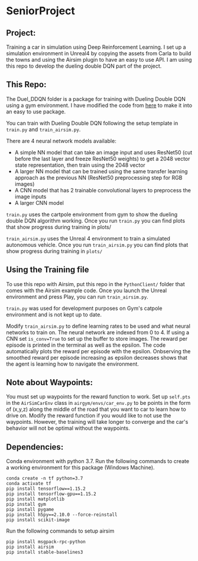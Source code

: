 # SeniorProject

## Project:
Training a car in simulation using Deep Reinforcement Learning. I set up a simulation environment in Unreal4 by copying the assets from Carla to build the towns and using the Airsim plugin to have an easy to use API. I am using this repo to develop the dueling double DQN part of the project.

## This Repo:
The Duel_DDQN folder is a package for training with Dueling Double DQN using a gym environment. I have modified the code from [here](https://github.com/ChuaCheowHuan/reinforcement_learning/blob/master/DQN_variants/duel_DDQN/duelling_DDQN_cartpole.ipynb) to make it into an easy to use package.

You can train with Dueling Double DQN following the setup template in `train.py` and `train_airsim.py`. 

There are 4 neural network models available: 
- A simple NN model that can take an image input and uses ResNet50 (cut before the last layer and freeze ResNet50 weights) to get a 2048 vector state representation, then train using the 2048 vector
- A larger NN model that can be trained using the same transfer learning approach as the previous NN (ResNet50 preprocessing step for RGB images)
- A CNN model that has 2 trainable convolutional layers to preprocess the image inputs
- A larger CNN model 

`train.py` uses the cartpole environment from gym to show the dueling double DQN algorithm working. Once you run `train.py` you can find plots that show progress during training in plots/

`train_airsim.py` uses the Unreal 4 environment to train a simulated autonomous vehicle. Once you run `train_airsim.py` you can find plots that show progress during training in `plots/`

## Using the Training file

To use this repo with Airsim, put this repo in the `PythonClient/` folder that comes with the Airsim example code. Once you launch the Unreal environment and press Play, you can run `train_airsim.py`.

`train.py` was used for development purposes on Gym's catpole environment and is not kept up to date.

Modify `train_airsim.py` to define learning rates to be used and what neural networks to train on. The neural network are indexed from 0 to 4. If using a CNN set `is_conv=True` to set up the buffer to store images. The reward per episode is printed in the terminal as well as the epsilon. The code automatically plots the reward per episode with the epsilon. Onbserving the smoothed reward per episode increasing as epsilon decreases shows that the agent is learning how to navigate the environment.

## Note about Waypoints:

You must set up waypoints for the reward function to work. Set up `self.pts` in the `AirSimCarEnv` class in `airgym/envs/car_env.py` to be points in the form of (x,y,z) along the middle of the road that you want to car to learn how to drive on. Modify the reward function if you would like to not use the waypoints. However, the training will take longer to converge and the car's behavior will not be optimal without the waypoints.

## Dependencies:
Conda environment with python 3.7. Run the following commands to create a working environment for this package (Windows Machine).
```
conda create -n tf python=3.7
conda activate tf
pip install tensorflow==1.15.2
pip install tensorflow-gpu==1.15.2
pip install matplotlib
pip install gym
pip install pygame
pip install h5py==2.10.0 --force-reinstall
pip install scikit-image
```
Run the following commands to setup airsim
```
pip install msgpack-rpc-python
pip install airsim
pip install stable-baselines3
```


